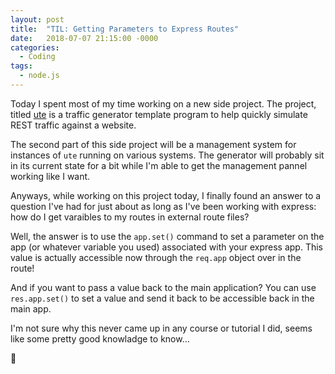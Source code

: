 ```yaml
---
layout: post
title:  "TIL: Getting Parameters to Express Routes"
date:   2018-07-07 21:15:00 -0000
categories:
  - Coding
tags:
  - node.js
---
```

Today I spent most of my time working on a new side project. The project, titled [ute](https://github.com/fuzzylimes/ute) is a traffic generator template program to help quickly simulate REST traffic against a website.

The second part of this side project will be a management system for instances of `ute` running on various systems. The generator will probably sit in its current state for a bit while I'm able to get the management pannel working like I want.

Anyways, while working on this project today, I finally found an answer to a question I've had for just about as long as I've been working with express: how do I get varaibles to my routes in external route files?

Well, the answer is to use the `app.set()` command to set a parameter on the app (or whatever variable you used) associated with your express app. This value is actually accessible now through the `req.app` object over in the route!

And if you want to pass a value back to the main application? You can use `res.app.set()` to set a value and send it back to be accessible back in the main app.

I'm not sure why this never came up in any course or tutorial I did, seems like some pretty good knowladge to know...

💚